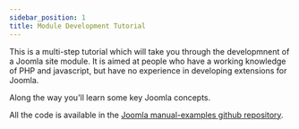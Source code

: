 ```yaml
---
sidebar_position: 1
title: Module Development Tutorial
---
```

This is a multi-step tutorial which will take you through the developmnent of a Joomla site module. It is aimed at people who have a working knowledge of PHP and javascript, but have no experience in developing extensions for Joomla.

Along the way you'll learn some key Joomla concepts.

All the code is available in the [Joomla manual-examples github repository](https://github.com/joomla/manual-examples/tree/main/module-tutorial). 